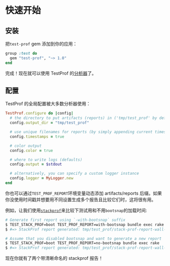 # 快速开始

## 安装

把`test-prof` gem 添加到你的应用：

```ruby
group :test do
  gem "test-prof", "~> 1.0"
end
```

完成！现在就可以使用 TestProf 的[分析器](/#profilers)了。

## 配置

TestProf 的全局配置被大多数分析器使用：

```ruby
TestProf.configure do |config|
  # the directory to put artifacts (reports) in ('tmp/test_prof' by default)
  config.output_dir = "tmp/test_prof"

  # use unique filenames for reports (by simply appending current timestamp)
  config.timestamps = true

  # color output
  config.color = true

  # where to write logs (defaults)
  config.output = $stdout

  # alternatively, you can specify a custom logger instance
  config.logger = MyLogger.new
end
```

你也可以通过`TEST_PROF_REPORT`环境变量动态添加 artifacts/reports 后缀。如果你没使用时间戳并想要用不同设置生成多个报告且比较它们时，这将很有用。

例如，让我们使用[`stackprof`](./profilers/stack_prof.md)来比较下测试用和不用`bootsnap`的加载时间:

```sh
# Generate first report using `-with-bootsnap` suffix
$ TEST_STACK_PROF=boot TEST_PROF_REPORT=with-bootsnap bundle exec rake
$ #=> StackProf report generated: tmp/test_prof/stack-prof-report-wall-raw-boot-with-bootsnap.dump

# Assume that you disabled bootsnap and want to generate a new report
$ TEST_STACK_PROF=boot TEST_PROF_REPORT=no-bootsnap bundle exec rake
$ #=> StackProf report generated: tmp/test_prof/stack-prof-report-wall-raw-boot-no-bootsnap.dump
```

现在你就有了两个带清晰命名的 stackprof 报告！